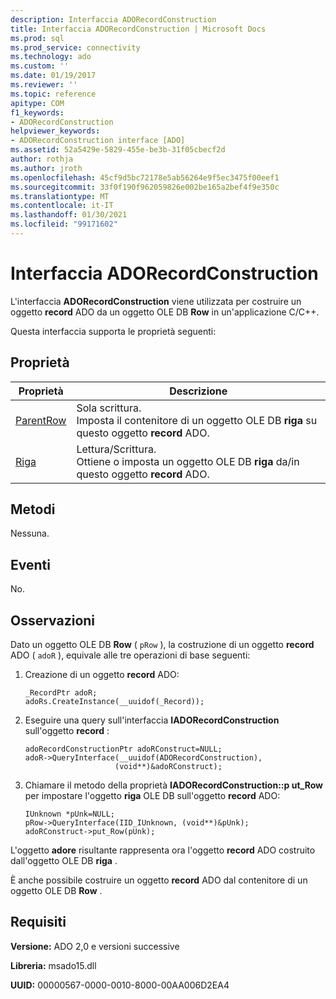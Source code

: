 ```yaml
---
description: Interfaccia ADORecordConstruction
title: Interfaccia ADORecordConstruction | Microsoft Docs
ms.prod: sql
ms.prod_service: connectivity
ms.technology: ado
ms.custom: ''
ms.date: 01/19/2017
ms.reviewer: ''
ms.topic: reference
apitype: COM
f1_keywords:
- ADORecordConstruction
helpviewer_keywords:
- ADORecordConstruction interface [ADO]
ms.assetid: 52a5429e-5829-455e-be3b-31f05cbecf2d
author: rothja
ms.author: jroth
ms.openlocfilehash: 45cf9d5bc72178e5ab56264e9f5ec3475f00eef1
ms.sourcegitcommit: 33f0f190f962059826e002be165a2bef4f9e350c
ms.translationtype: MT
ms.contentlocale: it-IT
ms.lasthandoff: 01/30/2021
ms.locfileid: "99171602"
---
```

# <a name="adorecordconstruction-interface"></a>Interfaccia ADORecordConstruction
L'interfaccia **ADORecordConstruction** viene utilizzata per costruire un oggetto **record** ADO da un oggetto OLE DB **Row** in un'applicazione C/C++.  
  
 Questa interfaccia supporta le proprietà seguenti:  
  
## <a name="properties"></a>Proprietà  
  
|Proprietà|Descrizione|  
|-|-|  
|[ParentRow](./parentrow-property-ado.md)|Sola scrittura.<br />Imposta il contenitore di un oggetto OLE DB **riga** su questo oggetto **record** ADO.|  
|[Riga](./row-property-ado.md)|Lettura/Scrittura.<br />Ottiene o imposta un oggetto OLE DB **riga** da/in questo oggetto **record** ADO.|  
  
## <a name="methods"></a>Metodi  
 Nessuna.  
  
## <a name="events"></a>Eventi  
 No.  
  
## <a name="remarks"></a>Osservazioni  
 Dato un oggetto OLE DB **Row** ( `pRow` ), la costruzione di un oggetto **record** ADO ( `adoR` ), equivale alle tre operazioni di base seguenti:  
  
1.  Creazione di un oggetto **record** ADO:  
  
    ```  
    _RecordPtr adoR;  
    adoRs.CreateInstance(__uuidof(_Record));  
    ```  
  
2.  Eseguire una query sull'interfaccia **IADORecordConstruction** sull'oggetto **record** :  
  
    ```  
    adoRecordConstructionPtr adoRConstruct=NULL;  
    adoR->QueryInterface(__uuidof(ADORecordConstruction),  
                        (void**)&adoRConstruct);  
    ```  
  
3.  Chiamare il metodo della proprietà **IADORecordConstruction::p ut_Row** per impostare l'oggetto **riga** OLE DB sull'oggetto **record** ADO:  
  
    ```  
    IUnknown *pUnk=NULL;  
    pRow->QueryInterface(IID_IUnknown, (void**)&pUnk);  
    adoRConstruct->put_Row(pUnk);  
    ```  
  
 L'oggetto **adore** risultante rappresenta ora l'oggetto **record** ADO costruito dall'oggetto OLE DB **riga** .  
  
 È anche possibile costruire un oggetto **record** ADO dal contenitore di un oggetto OLE DB **Row** .  
  
## <a name="requirements"></a>Requisiti  
 **Versione:** ADO 2,0 e versioni successive  
  
 **Libreria:** msado15.dll  
  
 **UUID:** 00000567-0000-0010-8000-00AA006D2EA4